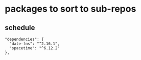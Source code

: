 # packages to sort to sub-repos

## schedule
```
"dependencies": {
  "date-fns": "^2.16.1",
  "spacetime": "^6.12.2"
},
```
